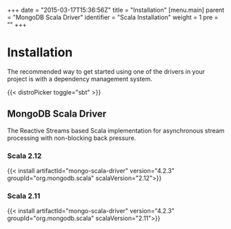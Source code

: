 +++
date = "2015-03-17T15:36:56Z"
title = "Installation"
[menu.main]
  parent = "MongoDB Scala Driver"
  identifier = "Scala Installation"
  weight = 1
  pre = "<i class='fa'></i>"
+++

# Installation

The recommended way to get started using one of the drivers in your project is with a dependency management system.

{{< distroPicker toggle="sbt" >}}

## MongoDB Scala Driver

The Reactive Streams based Scala implementation for asynchronous stream processing with non-blocking back pressure.

### Scala 2.12

{{< install artifactId="mongo-scala-driver" version="4.2.3" groupId="org.mongodb.scala" scalaVersion="2.12">}}

### Scala 2.11

{{< install artifactId="mongo-scala-driver" version="4.2.3" groupId="org.mongodb.scala" scalaVersion="2.11">}}
